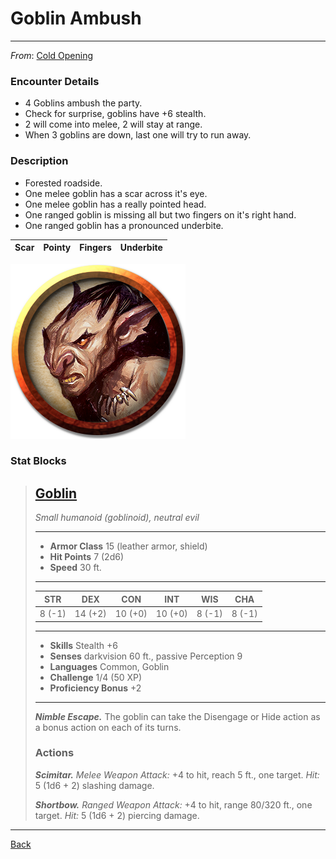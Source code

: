 # Goblin Ambush
---

_From_: [Cold Opening](./cold-opening.md)

### Encounter Details
- 4 Goblins ambush the party.
- Check for surprise, goblins have +6 stealth.
- 2 will come into melee, 2 will stay at range.
- When 3 goblins are down, last one will try to run away.

### Description
- Forested roadside.
- One melee goblin has a scar across it's eye.
- One melee goblin has a really pointed head.
- One ranged goblin is missing all but two fingers on it's right hand.
- One ranged goblin has a pronounced underbite.

|Scar|Pointy|Fingers|Underbite|
|:--:|:----:|:-----:|:-------:|

![Goblin](../monsters/images/goblin.png)

### Stat Blocks
>## [Goblin](https://5e.tools/bestiary.html#goblin_mm)
>*Small humanoid (goblinoid), neutral evil*
>___
>- **Armor Class** 15 (leather armor, shield)
>- **Hit Points** 7 (2d6)
>- **Speed** 30 ft.
>___
>|STR|DEX|CON|INT|WIS|CHA|
>|:---:|:---:|:---:|:---:|:---:|:---:|
>|8 (-1)|14 (+2)|10 (+0)|10 (+0)|8 (-1)|8 (-1)|
>___
>- **Skills** Stealth +6
>- **Senses** darkvision 60 ft., passive Perception 9
>- **Languages** Common, Goblin
>- **Challenge** 1/4 (50 XP)
>- **Proficiency Bonus** +2
>___
>***Nimble Escape.*** The goblin can take the Disengage or Hide action as a bonus action on each of its turns.  
>
>### Actions
>***Scimitar.*** *Melee Weapon Attack:* +4 to hit, reach 5 ft., one target. *Hit:* 5 (1d6 + 2) slashing damage.  
>
>***Shortbow.*** *Ranged Weapon Attack:* +4 to hit, range 80/320 ft., one target. *Hit:* 5 (1d6 + 2) piercing damage.

---
[Back](./plot.md)